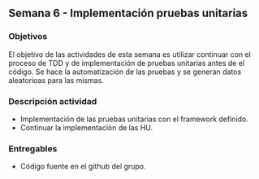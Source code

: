 ## Semana 6  - Implementación pruebas unitarias

### Objetivos

El objetivo de las actividades de esta semana es utilizar continuar con el proceso de TDD y de implementación de pruebas unitarias antes de el código. 
Se hace la automatización de las pruebas y se generan datos aleatorioas para las mismas.

### Descripción actividad

* Implementación de las pruebas unitarias con el framework definido.
* Continuar la implementación de las HU.

### Entregables

* Código fuente en el github del grupo.